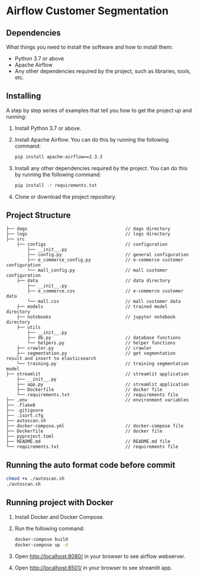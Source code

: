 # Airflow Customer Segmentation

## Dependencies

What things you need to install the software and how to install them:

- Python 3.7 or above
- Apache Airflow
- Any other dependencies required by the project, such as libraries, tools, etc.

## Installing

A step by step series of examples that tell you how to get the project up and running:

1. Install Python 3.7 or above.
2. Install Apache Airflow. You can do this by running the following command:

    ```bash
    pip install apache-airflow==2.3.3
    ```

3. Install any other dependencies required by the project. You can do this by running the following command:

    ```bash
    pip install -r requirements.txt
    ```

4. Clone or download the project repository.

## Project Structure

```text
├── dags                                     // dags directory
├── logs                                     // logs directory
├── src
    ├── configs                              // configuration
        ├── __init__.py
        ├── config.py                        // general configuration
        ├── e_commerce_config.py             // e-commerce customer configuration
        └── mall_config.py                   // mall customer configuration
    ├── data                                 // data directory
        ├── __init__.py
        ├── e_commerce.csv                   // e-commerce customer data
        └── mall.csv                         // mall customer data
    ├── models                               // trained model directory
    ├── notebooks                            // jupyter notebook directory
    ├── utils
        ├── __init__.py                      
        ├── db.py                            // database functions
        └── helpers.py                       // helper functions
    ├── crawler.py                           // crawler
    ├── segmentation.py                      // get segmentation result and insert to elasticsearch
    └── training.py                          // training segmentation model
├── streamlit                                // streamlit application
    ├── __init__.py
    ├── app.py                               // streamlit application
    ├── Dockerfile                           // docker file
    └── requirements.txt                     // requirements file
├── .env                                     // environment variables
├── .flake8
├── .gitignore
├── .isort.cfg
├── autoscan.sh
├── docker-compose.yml                       // docker-compose file
├── Dockerfile                               // docker file
├── pyproject.toml                           
├── README.md                                // README.md file
└── requirements.txt                         // requirements file
```

## Running the auto format code before commit

```bash
chmod +x ./autoscan.sh
./autoscan.sh
```

## Running project with Docker

1. Install Docker and Docker Compose.

2. Run the following command:

    ```bash
    docker-compose build
    docker-compose up -d
    ```

3. Open <http://localhost:8080/> in your browser to see airflow webserver.
4. Open <http://localhost:8501/> in your browser to see streamlit app.
